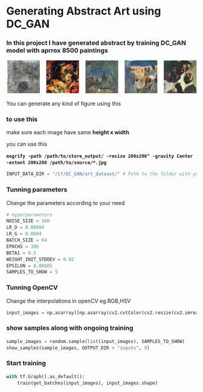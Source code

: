 # Generating Abstract Art using DC_GAN
### In this project I have generated abstract by training DC_GAN model with aprrox 8500 paintings

<img src="results.gif"/>

You can generate any kind of figure using this

### to use this 

make sure each image have same **height x width**

you can use this

**`mogrify -path /path/to/store_output/ -resize 200x200^ -gravity Center -extent 200x200 /path/to/source/*.jpg`**

```python
INPUT_DATA_DIR = "/tf/DC_GAN/art_dataset/" # Path to the folder with your inputs
```

### Tunning parameters

Change the parameters according to your need

```python
# Hyperparameters
NOISE_SIZE = 100
LR_D = 0.00004
LR_G = 0.0004
BATCH_SIZE = 64
EPOCHS = 300
BETA1 = 0.5
WEIGHT_INIT_STDDEV = 0.02
EPSILON = 0.00005
SAMPLES_TO_SHOW = 5
```
### Tunning OpenCV

Change the interpolations in openCV eg.RGB,HSV

```python
input_images = np.asarray([np.asarray(cv2.cvtColor(cv2.resize(cv2.imread(file),(128,128)), cv2.COLOR_BGR2RGB)) for file in glob(INPUT_DATA_DIR + '*')])
```


### show samples along with ongoing training

```python
sample_images = random.sample(list(input_images), SAMPLES_TO_SHOW)
show_samples(sample_images, OUTPUT_DIR + "inputs", 0)
```

### Start training
```python
with tf.Graph().as_default():
    train(get_batches(input_images), input_images.shape)
```


